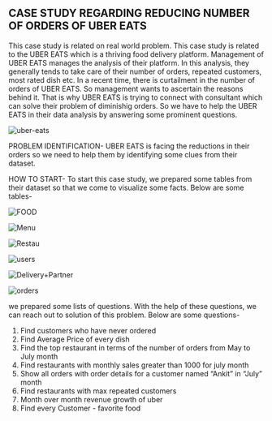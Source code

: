 ## CASE STUDY REGARDING REDUCING NUMBER OF ORDERS OF UBER EATS

This case study is related on real world problem. This case study is related to the UBER EATS which is a thriving food delivery platform. Management of UBER EATS manages the analysis of their platform. In this analysis, they generally tends to take care of their number of orders, repeated customers, most rated dish etc. 
In a recent time, there is curtailment in the number of orders of UBER EATS. So management wants to ascertain the reasons behind it. That is why UBER EATS is trying to connect with consultant which can solve their problem of diminishig orders.
So we have to help the UBER EATS in their data analysis by answering some prominent questions.


 ![uber-eats](https://github.com/akash9777/UBER_EATS/assets/159752126/ea911424-d1b2-440c-ba90-3a402c904f5e)


PROBLEM IDENTIFICATION- UBER EATS is facing the reductions in their orders so we need to help them by identifying some clues from their dataset.

HOW TO START- To start this case study, we prepared some tables from their dataset so that we come to visualize some facts. Below are some tables-

![FOOD](https://github.com/akash9777/UBER_EATS/assets/159752126/95187c3f-8298-48c0-a3bd-2a19040e4135)

![Menu](https://github.com/akash9777/UBER_EATS/assets/159752126/4e7d1a1c-a5e4-4253-b09b-8a2e8f62cccb)


![Restau](https://github.com/akash9777/UBER_EATS/assets/159752126/79c3bc2b-655b-4593-8a1f-8fb79492ca01)

![users](https://github.com/akash9777/UBER_EATS/assets/159752126/aed2bd4e-15c4-4225-9491-96aaad3cc73c)

![Delivery+Partner](https://github.com/akash9777/UBER_EATS/assets/159752126/f4f92b01-acfc-4354-8759-46e1b2216e1f)

![orders](https://github.com/akash9777/UBER_EATS/assets/159752126/abe919b4-3552-4470-9dc1-cce15b2a61a2)



we prepared some lists of questions. With the help of these questions, we can reach out to solution of this problem. Below are some questions-

1. Find customers who have never ordered
2. Find  Average Price of every dish
3. Find the top restaurant in terms of the number of orders from May to July month
4. Find restaurants with monthly sales greater than 1000 for july month
5. Show all orders with order details for a customer named “Ankit” in “July” month
6. Find restaurants with max repeated customers
7. Month over month revenue growth of uber
8. Find every Customer - favorite food

   


